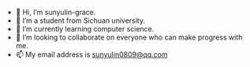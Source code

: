 - 👋 Hi, I’m sunyulin-grace.
- 👀 I’m a student from Sichuan university.
- 🌱 I’m currently learning computer science.
- 💞️ I’m looking to collaborate on everyone who can make progress with me.
- 📫 My email address is sunyulin0809@qq.com

<!---
sunyulin-grace/sunyulin-grace is a ✨ special ✨ repository because its `README.md` (this file) appears on your GitHub profile.
You can click the Preview link to take a look at your changes.
--->
